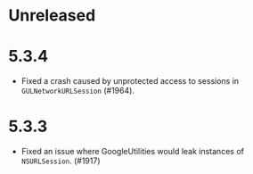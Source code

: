 # Unreleased

# 5.3.4
- Fixed a crash caused by unprotected access to sessions in
  `GULNetworkURLSession` (#1964).

# 5.3.3
- Fixed an issue where GoogleUtilities would leak instances of `NSURLSession`.
  (#1917)
